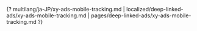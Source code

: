 {? multilang/ja-JP/xy-ads-mobile-tracking.md | localized/deep-linked-ads/xy-ads-mobile-tracking.md | pages/deep-linked-ads/xy-ads-mobile-tracking.md ?}
